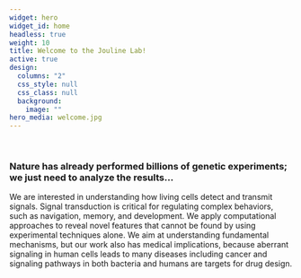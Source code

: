 ```yaml
---
widget: hero
widget_id: home
headless: true
weight: 10
title: Welcome to the Jouline Lab!
active: true
design:
  columns: "2"
  css_style: null
  css_class: null
  background:
    image: ""
hero_media: welcome.jpg
---
```

<br>

### **Nature has already performed billions of genetic experiments; we just need to analyze the results…**

We are interested in understanding how living cells detect and transmit signals. Signal transduction is critical for regulating complex behaviors, such as navigation, memory, and development. We apply computational approaches to reveal novel features that cannot be found by using experimental techniques alone. We aim at understanding fundamental mechanisms, but our work also has medical implications, because aberrant signaling in human cells leads to many diseases including cancer and signaling pathways in both bacteria and humans are targets for drug design.